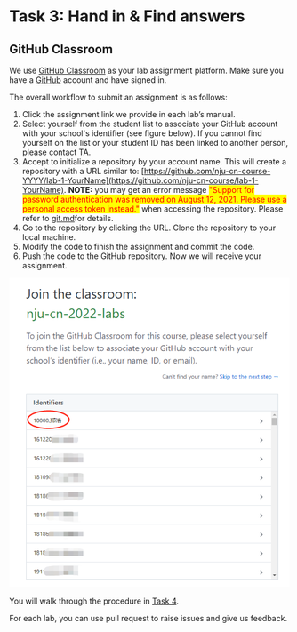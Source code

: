 # Task 3: Hand in & Find answers

## GitHub Classroom

We use [GitHub Classroom](https://classroom.github.com) as your lab assignment platform. Make sure you have a [GitHub](https://github.com) account and have signed in.

The overall workflow to submit an assignment is as follows:

1. Click the assignment link we provide in each lab’s manual.
2. Select yourself from the student list to associate your GitHub account with your school's identifier (see figure below). If you cannot find yourself on the list or your student ID has been linked to another person, please contact TA.
3. Accept to initialize a repository by your account name. This will create a repository with a URL similar to: [https://github.com/nju-cn-course-YYYY/lab-1-YourName](https://github.com/nju-cn-course/lab-1-YourName). **NOTE:** you may get an error message <mark style="color:red;">"Support for password authentication was removed on August 12, 2021. Please use a personal access token instead."</mark> when accessing the repository. Please refer to [git.md](prerequisites/git.md "mention")for details.
4. Go to the repository by clicking the URL. Clone the repository to your local machine.
5. Modify the code to finish the assignment and commit the code.
6. Push the code to the GitHub repository. Now we will receive your assignment.

![](../.gitbook/assets/5MG@N4D21B96{Y1WW{3BU3J.png)

You will walk through the procedure in [Task 4](modification.md).

For each lab, you can use pull request to raise issues and give us feedback.


